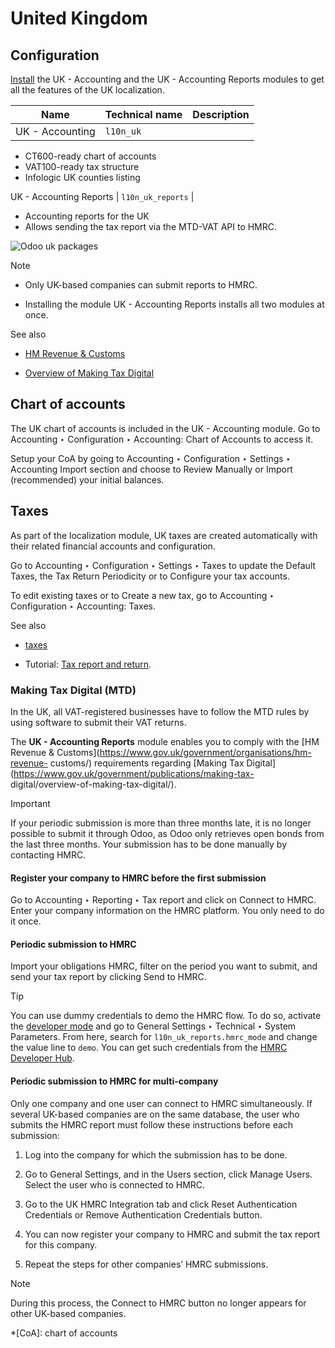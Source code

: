 # United Kingdom

## Configuration

[Install](../../general/apps_modules.html#general-install) the UK - Accounting
and the UK - Accounting Reports modules to get all the features of the UK
localization.

Name | Technical name | Description  
---|---|---  
UK - Accounting | `l10n_uk` | 

  * CT600-ready chart of accounts
  * VAT100-ready tax structure
  * Infologic UK counties listing

  
UK - Accounting Reports | `l10n_uk_reports` | 

  * Accounting reports for the UK
  * Allows sending the tax report via the MTD-VAT API to HMRC.

  
![Odoo uk packages](../../../_images/uk.png)

Note

  * Only UK-based companies can submit reports to HMRC.

  * Installing the module UK - Accounting Reports installs all two modules at once.

See also

  * [HM Revenue & Customs](https://www.gov.uk/government/organisations/hm-revenue-customs/)

  * [Overview of Making Tax Digital](https://www.gov.uk/government/publications/making-tax-digital/overview-of-making-tax-digital/)

## Chart of accounts

The UK chart of accounts is included in the UK - Accounting module. Go to
Accounting ‣ Configuration ‣ Accounting: Chart of Accounts to access it.

Setup your CoA by going to Accounting ‣ Configuration ‣ Settings ‣ Accounting
Import section and choose to Review Manually or Import (recommended) your
initial balances.

## Taxes

As part of the localization module, UK taxes are created automatically with
their related financial accounts and configuration.

Go to Accounting ‣ Configuration ‣ Settings ‣ Taxes to update the Default
Taxes, the Tax Return Periodicity or to Configure your tax accounts.

To edit existing taxes or to Create a new tax, go to Accounting ‣
Configuration ‣ Accounting: Taxes.

See also

  * [taxes](../accounting/taxes.html)

  * Tutorial: [Tax report and return](https://www.odoo.com/slides/slide/tax-report-and-return-1719?fullscreen=1).

### Making Tax Digital (MTD)

In the UK, all VAT-registered businesses have to follow the MTD rules by using
software to submit their VAT returns.

The **UK - Accounting Reports** module enables you to comply with the [HM
Revenue & Customs](https://www.gov.uk/government/organisations/hm-revenue-
customs/) requirements regarding [Making Tax
Digital](https://www.gov.uk/government/publications/making-tax-
digital/overview-of-making-tax-digital/).

Important

If your periodic submission is more than three months late, it is no longer
possible to submit it through Odoo, as Odoo only retrieves open bonds from the
last three months. Your submission has to be done manually by contacting HMRC.

#### Register your company to HMRC before the first submission

Go to Accounting ‣ Reporting ‣ Tax report and click on Connect to HMRC. Enter
your company information on the HMRC platform. You only need to do it once.

#### Periodic submission to HMRC

Import your obligations HMRC, filter on the period you want to submit, and
send your tax report by clicking Send to HMRC.

Tip

You can use dummy credentials to demo the HMRC flow. To do so, activate the
[developer mode](../../general/developer_mode.html#developer-mode) and go to
General Settings ‣ Technical ‣ System Parameters. From here, search for
`l10n_uk_reports.hmrc_mode` and change the value line to `demo`. You can get
such credentials from the [HMRC Developer
Hub](https://developer.service.hmrc.gov.uk/api-test-user).

#### Periodic submission to HMRC for multi-company

Only one company and one user can connect to HMRC simultaneously. If several
UK-based companies are on the same database, the user who submits the HMRC
report must follow these instructions before each submission:

  1. Log into the company for which the submission has to be done.

  2. Go to General Settings, and in the Users section, click Manage Users. Select the user who is connected to HMRC.

  3. Go to the UK HMRC Integration tab and click Reset Authentication Credentials or Remove Authentication Credentials button.

  4. You can now register your company to HMRC and submit the tax report for this company.

  5. Repeat the steps for other companies’ HMRC submissions.

Note

During this process, the Connect to HMRC button no longer appears for other
UK-based companies.

  *[CoA]: chart of accounts

